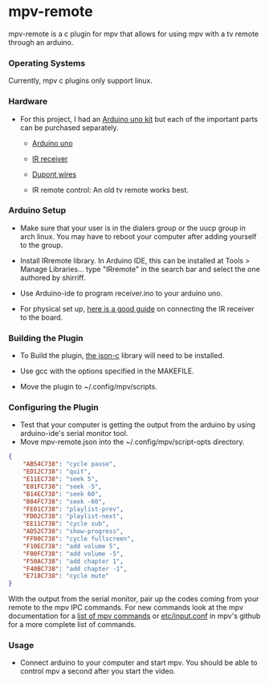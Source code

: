 # mpv-remote
mpv-remote is a c plugin for mpv that allows for using mpv with a tv remote through an arduino.


### Operating Systems
Currently, mpv c plugins only support linux.


### Hardware

* For this project, I had an [Arduino uno kit](https://www.amazon.com/ELEGOO-Project-Tutorial-Controller-Projects/dp/B01D8KOZF4/ref=sr_1_4?keywords=arduino+uno+kit&qid=1681251235&sr=8-4j) but each of the important parts can be purchased separately.

    * [Arduino uno](https://www.amazon.com/ELEGOO-Board-ATmega328P-ATMEGA16U2-Compliant/dp/B01EWOE0UU/ref=sr_1_5?crid=1LAIIDP26SAL3&keywords=elegoo+uno&qid=1681251383&sprefix=elegoo+uno%2Caps%2C105&sr=8-5)

    * [IR receiver](https://www.amazon.com/KOOBOOK-Infrared-Wireless-Control-Receiver/dp/B07S9BQKN2/ref=sr_1_4?keywords=elegoo+ir+receiver&qid=1681251538&sprefix=elegoo+IR+%2Caps%2C94&sr=8-4)

    * [Dupont wires](https://www.amazon.com/Elegoo-EL-CP-004-Multicolored-Breadboard-arduino/dp/B01EV70C78/ref=sr_1_5?crid=18ZDTBTRG1O3F&keywords=female%2Bto%2Bmale%2Bdupont%2Bwires&qid=1681251439&sprefix=female%2Bto%2Bmale%2Bdupont%2Bwires%2Caps%2C100&sr=8-5&th=1)

    * IR remote control: An old tv remote works best.


### Arduino Setup
* Make sure that your user is in the dialers group or the uucp group in arch linux. You may have to reboot your computer after adding yourself to the group.

* Install IRremote library. In Arduino IDE, this can be installed at Tools > Manage Libraries... type "IRremote" in the search bar and select the one authored by shirriff.

* Use Arduino-ide to program receiver.ino to your arduino uno.

* For physical set up, [here is a good guide](https://www.instructables.com/Beginners-Guide-to-Use-an-IR-Remote-Transmitter-an/) on connecting the IR receiver to the board.

### Building the Plugin

* To Build the plugin, [the json-c](https://github.com/json-c/json-c) library will need to be installed.

* Use gcc with the options specified in the MAKEFILE.

* Move the plugin to ~/.config/mpv/scripts.

### Configuring the Plugin

* Test that your computer is getting the output from the arduino by using arduino-ide's serial monitor tool.
* Move mpv-remote.json into the ~/.config/mpv/script-opts directory. 

```json
{
    "AB54C738": "cycle pause",
    "ED12C738": "quit",
    "E11EC738": "seek 5",
    "E01FC738": "seek -5",
    "B14EC738": "seek 60",
    "B04FC738": "seek -60",
    "FE01C738": "playlist-prev",
    "FD02C738": "playlist-next",
    "EE11C738": "cycle sub",
    "AD52C738": "show-progress",
    "FF00C738": "cycle fullscreen",
    "F10EC738": "add volume 5",
    "F00FC738": "add volume -5",
    "F50AC738": "add chapter 1",
    "F40BC738": "add chapter -1",
    "E718C738": "cycle mute"
}
```
With the output from the serial monitor, pair up the codes coming from your remote to the mpv IPC commands. For new commands look at the mpv documentation for a [list of mpv commands](https://mpv.io/manual/master/#list-of-input-commands) or [etc/input.conf](https://github.com/mpv-player/mpv/blob/master/etc/input.conf) in mpv's github for a more complete list of commands.

### Usage

* Connect arduino to your computer and start mpv. You should be able to control mpv a second after you start the video.
